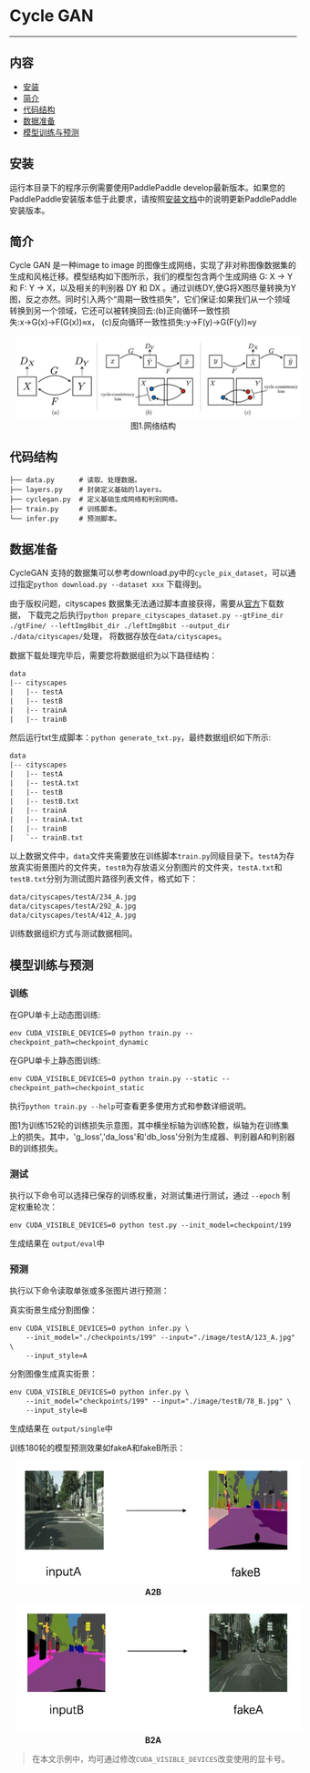 # Cycle GAN
---
## 内容

- [安装](#安装)
- [简介](#简介)
- [代码结构](#代码结构)
- [数据准备](#数据准备)
- [模型训练与预测](#模型训练与预测)

## 安装

运行本目录下的程序示例需要使用PaddlePaddle develop最新版本。如果您的PaddlePaddle安装版本低于此要求，请按照[安装文档](http://www.paddlepaddle.org/docs/develop/documentation/zh/build_and_install/pip_install_cn.html)中的说明更新PaddlePaddle安装版本。

## 简介
Cycle GAN 是一种image to image 的图像生成网络，实现了非对称图像数据集的生成和风格迁移。模型结构如下图所示，我们的模型包含两个生成网络 G: X → Y 和 F: Y → X，以及相关的判别器 DY 和 DX 。通过训练DY,使G将X图尽量转换为Y图，反之亦然。同时引入两个“周期一致性损失”，它们保证:如果我们从一个领域转换到另一个领域，它还可以被转换回去:(b)正向循环一致性损失:x→G(x)→F(G(x))≈x， (c)反向循环一致性损失:y→F(y)→G(F(y))≈y

<p align="center">
<img src="image/net.png" hspace='10'/> <br />
图1.网络结构
</p>


## 代码结构
```
├── data.py      # 读取、处理数据。
├── layers.py    # 封装定义基础的layers。
├── cyclegan.py  # 定义基础生成网络和判别网络。
├── train.py     # 训练脚本。
└── infer.py     # 预测脚本。
```


## 数据准备

CycleGAN 支持的数据集可以参考download.py中的`cycle_pix_dataset`，可以通过指定`python download.py --dataset xxx` 下载得到。

由于版权问题，cityscapes 数据集无法通过脚本直接获得，需要从[官方](https://www.cityscapes-dataset.com/)下载数据，
下载完之后执行`python prepare_cityscapes_dataset.py --gtFine_dir ./gtFine/ --leftImg8bit_dir ./leftImg8bit --output_dir ./data/cityscapes/`处理，
将数据存放在`data/cityscapes`。

数据下载处理完毕后，需要您将数据组织为以下路径结构：
```
data
|-- cityscapes
|   |-- testA
|   |-- testB
|   |-- trainA
|   |-- trainB

```

然后运行txt生成脚本：`python generate_txt.py`，最终数据组织如下所示:
```
data
|-- cityscapes
|   |-- testA
|   |-- testA.txt
|   |-- testB
|   |-- testB.txt
|   |-- trainA
|   |-- trainA.txt
|   |-- trainB
|   `-- trainB.txt

```

以上数据文件中，`data`文件夹需要放在训练脚本`train.py`同级目录下。`testA`为存放真实街景图片的文件夹，`testB`为存放语义分割图片的文件夹，`testA.txt`和`testB.txt`分别为测试图片路径列表文件，格式如下：

```
data/cityscapes/testA/234_A.jpg
data/cityscapes/testA/292_A.jpg
data/cityscapes/testA/412_A.jpg
```

训练数据组织方式与测试数据相同。


## 模型训练与预测

### 训练

在GPU单卡上动态图训练:

```
env CUDA_VISIBLE_DEVICES=0 python train.py --checkpoint_path=checkpoint_dynamic
```

在GPU单卡上静态图训练:

```
env CUDA_VISIBLE_DEVICES=0 python train.py --static --checkpoint_path=checkpoint_static
```


执行`python train.py --help`可查看更多使用方式和参数详细说明。

图1为训练152轮的训练损失示意图，其中横坐标轴为训练轮数，纵轴为在训练集上的损失。其中，'g_loss','da_loss'和'db_loss'分别为生成器、判别器A和判别器B的训练损失。


### 测试

执行以下命令可以选择已保存的训练权重，对测试集进行测试，通过 `--epoch` 制定权重轮次：

```
env CUDA_VISIBLE_DEVICES=0 python test.py --init_model=checkpoint/199
```
生成结果在 `output/eval`中


### 预测

执行以下命令读取单张或多张图片进行预测：

真实街景生成分割图像：

```
env CUDA_VISIBLE_DEVICES=0 python infer.py \
    --init_model="./checkpoints/199" --input="./image/testA/123_A.jpg" \
    --input_style=A
```

分割图像生成真实街景：

```
env CUDA_VISIBLE_DEVICES=0 python infer.py \
    --init_model="checkpoints/199" --input="./image/testB/78_B.jpg" \
    --input_style=B
```
生成结果在 `output/single`中

训练180轮的模型预测效果如fakeA和fakeB所示：


<p align="center">
<img src="image/A2B.png" width="620" hspace='10'/> <br/>
<strong>A2B</strong>
</p>


<p align="center">
<img src="image/B2A.png" width="620" hspace='10'/> <br/>
<strong>B2A</strong>
</p>

>在本文示例中，均可通过修改`CUDA_VISIBLE_DEVICES`改变使用的显卡号。
